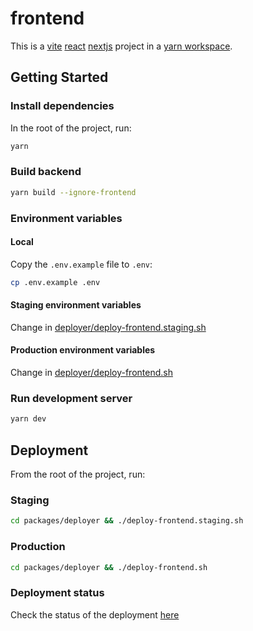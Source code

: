 # frontend

This is a [vite](https://vitejs.dev/) [react](https://reactjs.org/) [nextjs](https://nextjs.org/) project in a [yarn workspace](https://yarnpkg.com/features/workspaces).

## Getting Started

### Install dependencies

In the root of the project, run:

```zsh
yarn
```

### Build backend

```zsh
yarn build --ignore-frontend
```

### Environment variables

#### Local

Copy the `.env.example` file to `.env`:

```zsh
cp .env.example .env
```

#### Staging environment variables

Change in [deployer/deploy-frontend.staging.sh](/packages/deployer/deploy-frontend.staging.sh)

#### Production environment variables

Change in [deployer/deploy-frontend.sh](/packages/deployer/deploy-frontend.sh)

### Run development server

```zsh
yarn dev
```

## Deployment

From the root of the project, run:

### Staging

```zsh
cd packages/deployer && ./deploy-frontend.staging.sh
```

### Production

```zsh
cd packages/deployer && ./deploy-frontend.sh
```

### Deployment status

Check the status of the deployment [here](https://webapp-deployer.apps.snowballtools.com)
